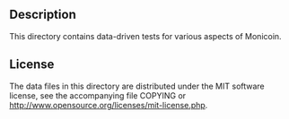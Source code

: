 Description
------------

This directory contains data-driven tests for various aspects of Monicoin.

License
--------

The data files in this directory are distributed under the MIT software
license, see the accompanying file COPYING or
http://www.opensource.org/licenses/mit-license.php.

